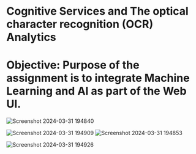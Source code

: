 # Cognitive Services and The optical character recognition (OCR) Analytics

#  Objective: Purpose of the assignment is to integrate Machine Learning and AI as part of the Web UI. 

![Screenshot 2024-03-31 194840](https://github.com/bkrish111/OCRTextAnalysis/assets/147780244/2baecc9b-3e97-4fd6-8a95-f5abe7948353)

![Screenshot 2024-03-31 194909](https://github.com/bkrish111/OCRTextAnalysis/assets/147780244/fcf8c7ff-b11d-4efa-b6fa-d29bf344f7ac)
![Screenshot 2024-03-31 194853](https://github.com/bkrish111/OCRTextAnalysis/assets/147780244/6a249a31-434b-42d4-8572-5b8ff08f93eb)

![Screenshot 2024-03-31 194926](https://github.com/bkrish111/OCRTextAnalysis/assets/147780244/c6b8ba94-074f-44e7-9b22-43d830bf9342)
